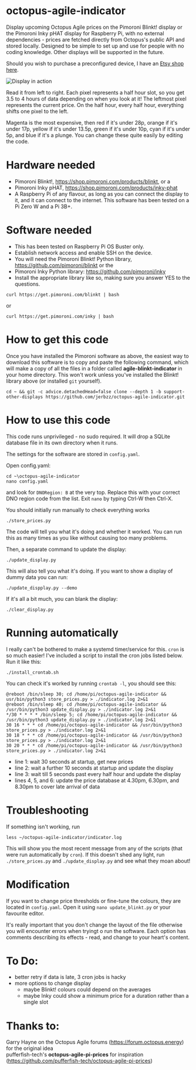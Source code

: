 # octopus-agile-indicator
Display upcoming Octopus Agile prices on the Pimoroni Blinkt! display or the Pimoroni Inky pHAT display for Raspberry Pi, with no external dependencies - prices are fetched directly from Octopus's public API and stored locally. Designed to be simple to set up and use for people with no coding knowledge. Other displays will be supported in the future.

Should you wish to purchase a preconfigured device, I have an [Etsy shop here](https://www.etsy.com/uk/listing/968401316/octopus-energy-agile-tariff-price).

![Display in action](https://raw.githubusercontent.com/jerbzz/agile-blinkt-indicator/main/images/DSC_5094.jpg)

Read it from left to right. Each pixel represents a half hour slot, so you get 3.5 to 4 hours of data depending on when you look at it! The leftmost pixel represents the current price. On the half hour, every half hour, everything shifts one pixel to the left.

Magenta is the most expensive, then red if it's under 28p, orange if it's under 17p, yellow if it's under 13.5p, green if it's under 10p, cyan if it's under 5p, and blue if it's a plunge. You can change these quite easily by editing the code.

# Hardware needed

- Pimoroni Blinkt!, https://shop.pimoroni.com/products/blinkt, or a
- Pimoroni Inky pHAT, https://shop.pimoroni.com/products/inky-phat
- A Raspberry Pi of any flavour, as long as you can connect the display to it, and it can connect to the internet. This software has been tested on a Pi Zero W and a Pi 3B+.

# Software needed

- This has been tested on Raspberry Pi OS Buster only.
- Establish network access and enable SSH on the device.
- You will need the Pimoroni Blinkt! Python library, https://github.com/pimoroni/blinkt or the
- Pimoroni Inky Python library: https://github.com/pimoroni/inky
- Install the appropriate library like so, making sure you answer YES to the questions.

```
curl https://get.pimoroni.com/blinkt | bash
```
or
```
curl https://get.pimoroni.com/inky | bash
```

# How to get this code
Once you have installed the Pimoroni software as above, the easiest way to download this software is to copy and paste the following command, which will make a copy of all the files in a folder called **agile-blinkt-indicator** in your home directory. This won't work unless you've installed the Blinkt! library above (or installed `git` yourself).

```
cd ~ && git -c advice.detachedHead=false clone --depth 1 -b support-other-displays https://github.com/jerbzz/octopus-agile-indicator.git
```

# How to use this code

This code runs unprivileged - no sudo required. It will drop a SQLite database file in its own directory when it runs.

The settings for the software are stored in `config.yaml`.

Open config.yaml:
```
cd ~\octopus-agile-indicator
nano config.yaml
```
and look for `DNORegion: B` at the very top. Replace this with your correct DNO region code from the list. Exit `nano` by typing Ctrl-W then Ctrl-X.

You should initially run manually to check everything works
```
./store_prices.py
```

The code will tell you what it's doing and whether it worked. You can run this as many times as you like without causing too many problems. 

Then, a separate command to update the display:

```
./update_display.py
```

This will also tell you what it's doing. If you want to show a display of dummy data you can run:

```
./update_dispplay.py --demo
```

If it's all a bit much, you can blank the display:

```
./clear_display.py
```

# Running automatically
I really can't be bothered to make a systemd timer/service for this. `cron` is so much easier!
I've included a script to install the cron jobs listed below. Run it like this:
```
./install_crontab.sh
```
You can check it's worked by running `crontab -l`, you should see this:
```
@reboot /bin/sleep 30; cd /home/pi/octopus-agile-indicator && usr/bin/python3 store_prices.py > ./indicator.log 2>&1
@reboot /bin/sleep 40; cd /home/pi/octopus-agile-indicator && /usr/bin/python3 update_display.py > ./indicator.log 2>&1
*/30 * * * * /bin/sleep 5; cd /home/pi/octopus-agile-indicator && /usr/bin/python3 update_display.py > ./indicator.log 2>&1
30 16 * * * cd /home/pi/octopus-agile-indicator && /usr/bin/python3 store_prices.py > ./indicator.log 2>&1
30 18 * * * cd /home/pi/octopus-agile-indicator && /usr/bin/python3 store_prices.py > ./indicator.log 2>&1
30 20 * * * cd /home/pi/octopus-agile-indicator && /usr/bin/python3 store_prices.py > ./indicator.log 2>&1
```
- line 1: wait 30 seconds at startup, get new prices
- line 2: wait a further 10 seconds at startup and update the display
- line 3: wait till 5 seconds past every half hour and update the display
- lines 4, 5, and 6: update the price database at 4.30pm, 6.30pm, and 8.30pm to cover late arrival of data

# Troubleshooting

If something isn't working, run 
```
less ~/octopus-agile-indicator/indicator.log
```
This will show you the most recent message from any of the scripts (that were run automatically by `cron`). If this doesn't shed any light, run `./store_prices.py` and `./update_display.py` and see what they moan about!

# Modification

If you want to change price thresholds or fine-tune the colours, they are located in `config.yaml`. Open it using `nano update_blinkt.py` or your favourite editor. 

It's really important that you don't change the layout of the file otherwise you will encounter errors when tryingt o run the software. Each option has comments describing its effects - read, and change to your heart's content.

# To Do:

- better retry if data is late, 3 cron jobs is hacky
- more options to change display
  - maybe Blinkt! colours could depend on the averages
  - maybe Inky could show a minimum price for a duration rather than a single slot


# Thanks to:

Garry Hayne on the Octopus Agile forums (https://forum.octopus.energy) for the original idea  
pufferfish-tech's **octopus-agile-pi-prices** for inspiration (https://github.com/pufferfish-tech/octopus-agile-pi-prices)

